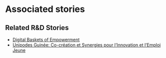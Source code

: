 # Associated stories

<!-- !!DO NOT REMOVE!! start autogenerated hyperlinks -->
## Related R&D Stories
- [Digital Baskets of Empowerment](/stories/?doc=Explorers_SLV)
- [Unipodes Guinée: Co-création et Synergies pour l’Innovation et l’Emploi Jeune](/stories/?doc=Explorers_GIN)
<!-- !!DO NOT REMOVE!! end autogenerated hyperlinks -->